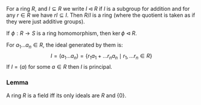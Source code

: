 For a ring $R$, and $I\subseteq R$ we write $I\triangleleft R$ if $I$ is a subgroup for addition and for any $r\in R$ we have $rI\subseteq I$. Then $R/I$ is a ring (where the quotient is taken as if they were just additive groups). 

If $\phi:R\to S$ is a ring homomorphism, then $\ker \phi\triangleleft R$.

For $a_1\dots a_n\in R$, the ideal generated by them is:
$$I=(a_1\dots a_n)=\{r_1a_1+\dots r_na_n\mid r_1,\dots r_n\in R\}$$
If $I=(a)$ for some $a\in R$ then $I$ is principal.

### Lemma
A ring $R$ is a field iff its only ideals are $R$ and $\{0\}$.